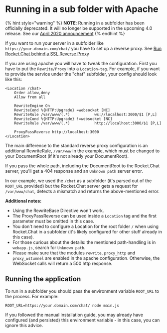 # Running in a sub folder with Apache

{% hint style="warning" %}
**NOTE**: Running in a subfolder has been officially deprecated. It will no longer be supported in the upcoming 4.0 release. See our [April 2020 announcement](https://forums.rocket.chat/t/support-for-installation-in-subdirectory-will-be-discontinued/6371)
{% endhint %}

If you want to run your server in a subfolder like `https://your.domain.com/chat/` you have to set up a reverse proxy. See [Run Rocket.Chat behind a SSL Reverse Proxy](configuring-ssl-reverse-proxy.md)

If you are using apache you will have to tweak the configuration. First you have to put the `Rewrite/Proxy` into a `Location-tag`. For example, if you want to provide the service under the "chat" subfolder, your config should look like this:

```apacheconf
<Location /chat>
    Order allow,deny
    Allow from all

    RewriteEngine On
    RewriteCond %{HTTP:Upgrade} =websocket [NC]
    RewriteRule /var/www/(.*)           ws://localhost:3000/$1 [P,L]
    RewriteCond %{HTTP:Upgrade} !=websocket [NC]
    RewriteRule /var/www/(.*)           http://localhost:3000/$1 [P,L]

    ProxyPassReverse http://localhost:3000
</Location>
```

The main difference to the standard reverse proxy configuration is an additional RewriteRule, `/var/www` in the example, which must be changed to your DocumentRoot (if it's not already your DocumentRoot).

If you pass the whole path, including the DocumentRoot to the Rocket.Chat server, you'll get a 404 response and an `Unknown path` server error.

In our example, we used the `/chat` as a subfolder (it's parsed out of the `ROOT_URL` provided) but the Rocket.Chat server gets a request for `/var/www/chat`, detects a mismatch and returns the above-mentioned error.

**Additional notes:**

* Using the RewriteBase Directive won't work.
* The ProxyPassReverse can be used inside a `Location` tag and the first parameter must be omitted in this case.
* You don't need to configure a Location for the root folder `/` when using Rocket.Chat in a subfolder (it's likely configured for other stuff already in this case).
* For those curious about the details: the mentioned path-handling is in `webapp.js`, search for `Unknown path`.
* Please make sure that the modules `rewrite`, `proxy_http` and `proxy_wstunnel` are enabled in the apache configuration. Otherwise, the WebSocket calls will return a 500 http response.

## Running the application

To run in a subfolder you should pass the environment variable `ROOT_URL` to the process. For example:

```
ROOT_URL=https://your.domain.com/chat/ node main.js
```

If you followed the manual installation guide, you may already have configured (and persisted) this environment variable - in this case, you can ignore this advice.
